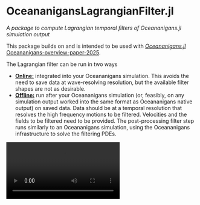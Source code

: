 # OceananigansLagrangianFilter.jl

*A package to compute Lagrangian temporal filters of Oceananigans.jl simulation output*

This package builds on and is intended to be used with [*Oceananigans.jl*](https://github.com/CliMA/Oceananigans.jl) [Oceananigans-overview-paper-2025](@citep).

The Lagrangian filter can be run in two ways

- [**Online:**](@ref "Online filtering implementation") integrated into your Oceananigans simulation. This avoids the need to save data at wave-resolving resolution, but the available filter shapes are not as desirable. 
- [**Offline:**](@ref "Offline filtering implementation") run after your Oceananigans simulation (or, feasibly, on any simulation output worked into the same format as Oceananigans native output) on saved data. Data should be at a temporal resolution that resolves the high frequency motions to be filtered. Velocities and the fields to be filtered need to be provided. The post-processing filter step runs similarly to an Oceananigans simulation, using the Oceananigans infrastructure to solve the filtering PDEs. 

![](./literated/IO_filtered_tracer_movie_offline.mp4)
